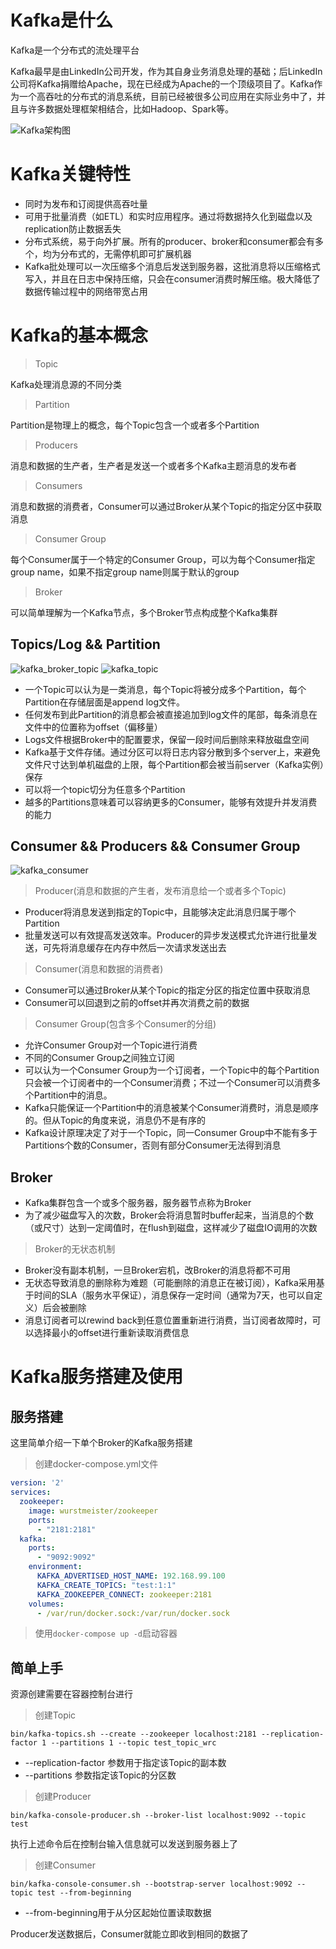 # Kafka是什么

Kafka是一个分布式的流处理平台

Kafka最早是由LinkedIn公司开发，作为其自身业务消息处理的基础；后LinkedIn公司将Kafka捐赠给Apache，现在已经成为Apache的一个顶级项目了。Kafka作为一个高吞吐的分布式的消息系统，目前已经被很多公司应用在实际业务中了，并且与许多数据处理框架相结合，比如Hadoop、Spark等。

![Kafka架构图](../asset/linux/kafka架构.jpeg)

# Kafka关键特性

- 同时为发布和订阅提供高吞吐量
- 可用于批量消费（如ETL）和实时应用程序。通过将数据持久化到磁盘以及replication防止数据丢失
- 分布式系统，易于向外扩展。所有的producer、broker和consumer都会有多个，均为分布式的，无需停机即可扩展机器
- Kafka批处理可以一次压缩多个消息后发送到服务器，这批消息将以压缩格式写入，并且在日志中保持压缩，只会在consumer消费时解压缩。极大降低了数据传输过程中的网络带宽占用

# Kafka的基本概念

> Topic

Kafka处理消息源的不同分类

> Partition

Partition是物理上的概念，每个Topic包含一个或者多个Partition

> Producers

消息和数据的生产者，生产者是发送一个或者多个Kafka主题消息的发布者

> Consumers

消息和数据的消费者，Consumer可以通过Broker从某个Topic的指定分区中获取消息

> Consumer Group

每个Consumer属于一个特定的Consumer Group，可以为每个Consumer指定group name，如果不指定group name则属于默认的group

> Broker

可以简单理解为一个Kafka节点，多个Broker节点构成整个Kafka集群

## Topics/Log && Partition

![kafka_broker_topic](../asset/linux/kafka-brokers.jpeg)
![kafka_topic](../asset/linux/kafka_topic.jpeg)

- 一个Topic可以认为是一类消息，每个Topic将被分成多个Partition，每个Partition在存储层面是append log文件。
- 任何发布到此Partition的消息都会被直接追加到log文件的尾部，每条消息在文件中的位置称为offset（偏移量）
- Logs文件根据Broker中的配置要求，保留一段时间后删除来释放磁盘空间
- Kafka基于文件存储。通过分区可以将日志内容分散到多个server上，来避免文件尺寸达到单机磁盘的上限，每个Partition都会被当前server（Kafka实例）保存
- 可以将一个topic切分为任意多个Partition
- 越多的Partitions意味着可以容纳更多的Consumer，能够有效提升并发消费的能力

## Consumer && Producers && Consumer Group

![kafka_consumer](../asset/linux/kafka_consumer.jpeg)

> Producer(消息和数据的产生者，发布消息给一个或者多个Topic)

- Producer将消息发送到指定的Topic中，且能够决定此消息归属于哪个Partition
- 批量发送可以有效提高发送效率。Producer的异步发送模式允许进行批量发送，可先将消息缓存在内存中然后一次请求发送出去

> Consumer(消息和数据的消费者)

- Consumer可以通过Broker从某个Topic的指定分区的指定位置中获取消息
- Consumer可以回退到之前的offset并再次消费之前的数据

> Consumer Group(包含多个Consumer的分组)

- 允许Consumer Group对一个Topic进行消费
- 不同的Consumer Group之间独立订阅
- 可以认为一个Consumer Group为一个订阅者，一个Topic中的每个Partition只会被一个订阅者中的一个Consumer消费；不过一个Consumer可以消费多个Partition中的消息。
- Kafka只能保证一个Partition中的消息被某个Consumer消费时，消息是顺序的。但从Topic的角度来说，消息仍不是有序的
- Kafka设计原理决定了对于一个Topic，同一Consumer Group中不能有多于Partitions个数的Consumer，否则有部分Consumer无法得到消息

## Broker

- Kafka集群包含一个或多个服务器，服务器节点称为Broker
- 为了减少磁盘写入的次数，Broker会将消息暂时buffer起来，当消息的个数（或尺寸）达到一定阈值时，在flush到磁盘，这样减少了磁盘IO调用的次数

> Broker的无状态机制

- Broker没有副本机制，一旦Broker宕机，改Broker的消息将都不可用
- 无状态导致消息的删除称为难题（可能删除的消息正在被订阅），Kafka采用基于时间的SLA（服务水平保证），消息保存一定时间（通常为7天，也可以自定义）后会被删除
- 消息订阅者可以rewind back到任意位置重新进行消费，当订阅者故障时，可以选择最小的offset进行重新读取消费信息

# Kafka服务搭建及使用

## 服务搭建

这里简单介绍一下单个Broker的Kafka服务搭建

> 创建docker-compose.yml文件

```yaml
version: '2'
services:
  zookeeper:
    image: wurstmeister/zookeeper
    ports:
      - "2181:2181"
  kafka:
    ports:
      - "9092:9092"
    environment:
      KAFKA_ADVERTISED_HOST_NAME: 192.168.99.100
      KAFKA_CREATE_TOPICS: "test:1:1"
      KAFKA_ZOOKEEPER_CONNECT: zookeeper:2181
    volumes:
      - /var/run/docker.sock:/var/run/docker.sock
```

> 使用`docker-compose up -d`启动容器

## 简单上手

资源创建需要在容器控制台进行

> 创建Topic

`bin/kafka-topics.sh --create --zookeeper localhost:2181 --replication-factor 1 --partitions 1 --topic test_topic_wrc`

- --replication-factor 参数用于指定该Topic的副本数
- --partitions 参数指定该Topic的分区数

> 创建Producer

`bin/kafka-console-producer.sh --broker-list localhost:9092 --topic test`

执行上述命令后在控制台输入信息就可以发送到服务器上了

> 创建Consumer

`bin/kafka-console-consumer.sh --bootstrap-server localhost:9092 --topic test --from-beginning`

- --from-beginning用于从分区起始位置读取数据

Producer发送数据后，Consumer就能立即收到相同的数据了
